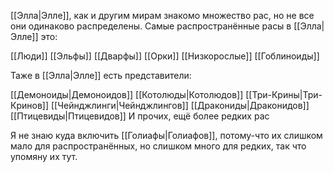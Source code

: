 [[Элла|Элле]], как и другим мирам знакомо множество рас, но не все они одинаково распределены. Самые распространённые расы в [[Элла|Элле]] это:

[[Люди]]
[[Эльфы]]
[[Дварфы]]
[[Орки]]
[[Низкорослые]]
[[Гоблиноиды]]

Таже в [[Элла|Элле]] есть представители:

[[Демоноиды|Демоноидов]]
[[Котолюды|Котолюдов]]
[[Три-Крины|Три-Кринов]]
[[Чейнджлинги|Чейнджлингов]]
[[Дракониды|Драконидов]]
[[Птицевиды|Птицевидов]]
И прочих, ещё более редких рас

Я не знаю куда включить [[Голиафы|Голиафов]], потому-что их слишком мало для распространённых, но слишком много для редких, так что упомяну их тут.
